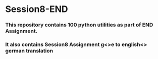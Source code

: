# Session8-END

### This repository contains 100 python utilities as part of END Assignment.

### It also contains Session8 Assignment g<>e to english<> german translation

